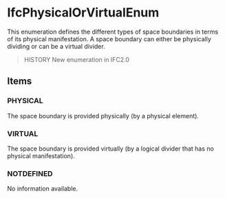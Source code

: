 # IfcPhysicalOrVirtualEnum

This enumeration defines the different types of space boundaries in terms of its physical manifestation. A space boundary can either be physically dividing or can be a virtual divider.<!-- end of definition -->

> HISTORY  New enumeration in IFC2.0

## Items

### PHYSICAL
The space boundary is provided physically (by a physical element).

### VIRTUAL
The space boundary is provided virtually (by a logical divider that has no physical manifestation).

### NOTDEFINED
No information available.
